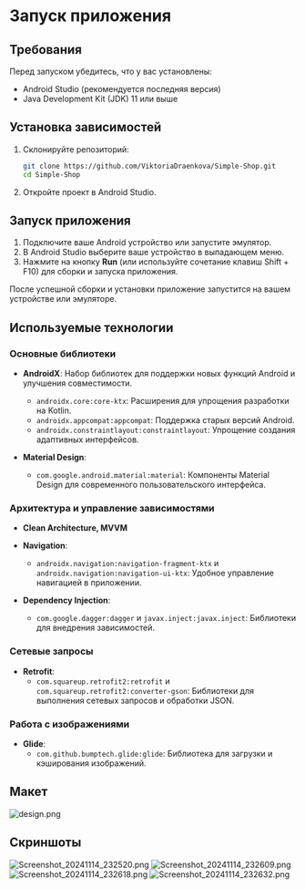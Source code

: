 # Запуск приложения

## Требования

Перед запуском убедитесь, что у вас установлены:

- Android Studio (рекомендуется последняя версия)
- Java Development Kit (JDK) 11 или выше

## Установка зависимостей

1. Склонируйте репозиторий:
   ```bash
   git clone https://github.com/ViktoriaDraenkova/Simple-Shop.git
   cd Simple-Shop
   ```

2. Откройте проект в Android Studio.

## Запуск приложения

1. Подключите ваше Android устройство или запустите эмулятор.
2. В Android Studio выберите ваше устройство в выпадающем меню.
3. Нажмите на кнопку **Run** (или используйте сочетание клавиш Shift + F10) для сборки и запуска приложения.

После успешной сборки и установки приложение запустится на вашем устройстве или эмуляторе.

## Используемые технологии

### Основные библиотеки

- **AndroidX**: Набор библиотек для поддержки новых функций Android и улучшения совместимости.
    - `androidx.core:core-ktx`: Расширения для упрощения разработки на Kotlin.
    - `androidx.appcompat:appcompat`: Поддержка старых версий Android.
    - `androidx.constraintlayout:constraintlayout`: Упрощение создания адаптивных интерфейсов.

- **Material Design**:
    - `com.google.android.material:material`: Компоненты Material Design для современного пользовательского интерфейса.

### Архитектура и управление зависимостями

- **Clean Architecture, MVVM**

- **Navigation**:
    - `androidx.navigation:navigation-fragment-ktx` и `androidx.navigation:navigation-ui-ktx`: Удобное управление навигацией в приложении.

- **Dependency Injection**:
    - `com.google.dagger:dagger` и `javax.inject:javax.inject`: Библиотеки для внедрения зависимостей.

### Сетевые запросы

- **Retrofit**:
    - `com.squareup.retrofit2:retrofit` и `com.squareup.retrofit2:converter-gson`: Библиотеки для выполнения сетевых запросов и обработки JSON.

### Работа с изображениями

- **Glide**:
    - `com.github.bumptech.glide:glide`: Библиотека для загрузки и кэширования изображений.

## Макет
![design.png](attachments%2Fdesign.png)

## Скриншоты

![Screenshot_20241114_232520.png](attachments%2FScreenshot_20241114_232520.png)
![Screenshot_20241114_232609.png](attachments%2FScreenshot_20241114_232609.png)
![Screenshot_20241114_232618.png](attachments%2FScreenshot_20241114_232618.png)
![Screenshot_20241114_232632.png](attachments%2FScreenshot_20241114_232632.png)